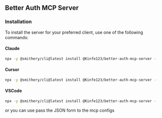 ## Better Auth MCP Server

### Installation

To install the server for your preferred client, use one of the following commands:

#### Claude

```bash
npx -y @smithery/cli@latest install @Kinfe123/better-auth-mcp-server --client claude --key 8c607662-216c-4cb8-a0f5-7cce4dced089
```

#### Cursor

```bash
npx -y @smithery/cli@latest install @Kinfe123/better-auth-mcp-server --client cursor --key 8c607662-216c-4cb8-a0f5-7cce4dced089
```

#### VSCode

```bash
npx -y @smithery/cli@latest install @Kinfe123/better-auth-mcp-server --client vscode --key 8c607662-216c-4cb8-a0f5-7cce4dced089
```

or you can use pass the JSON form to the mcp configs